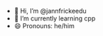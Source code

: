 - 👋 Hi, I’m @jannfrickeedu
- 🌱 I’m currently learning cpp
- 😄 Pronouns: he/him

<!---
jannfrickeedu/jannfrickeedu is a ✨ special ✨ repository because its `README.md` (this file) appears on your GitHub profile.
You can click the Preview link to take a look at your changes.
--->
